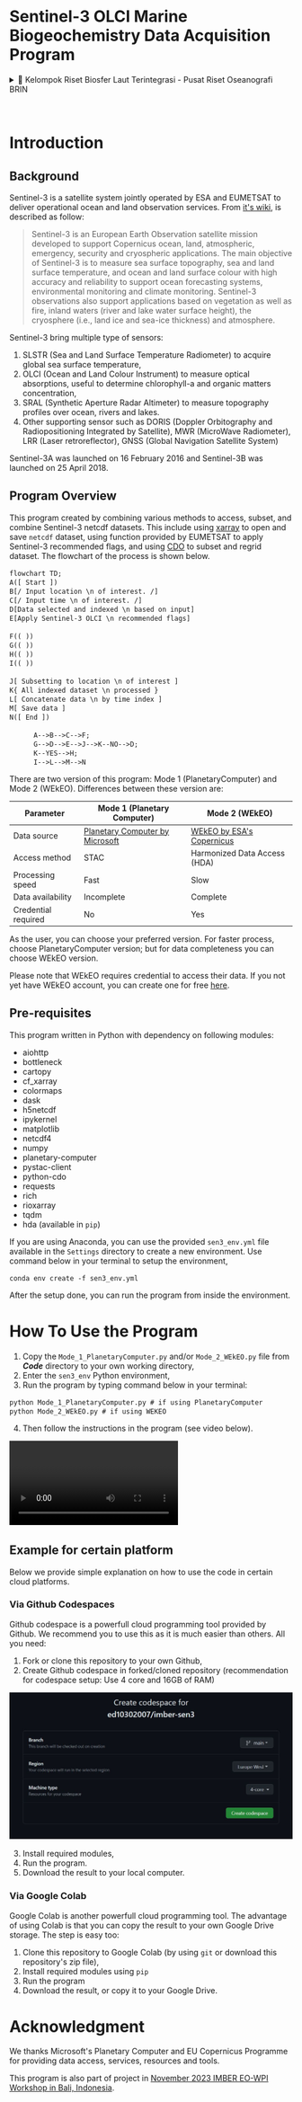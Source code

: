 # Sentinel-3 OLCI Marine Biogeochemistry Data Acquisition Program

<details>
<summary>📝 Kelompok Riset Biosfer Laut Terintegrasi - Pusat Riset Oseanografi BRIN</summary>

&nbsp;

| Member Name | Member Name | 
|:-------------|:-------------|
| Faisal Hamzah | A'an J. Wahyudi |
| Idha Yulia Ikhsani | Afdal |
| Lestari | Rachma Puspitasari |
| Camellia K. Tito| Harmesa | 
| Hanif Budi Prayitno | ✍🏼 **_Edwards Taufiqurrahman_**  | 
| Ita Wulandari | Suci Lastrini |
| M. T. Kaisupy | |

</details>

&nbsp;

# Introduction

## Background

Sentinel-3 is a satellite system jointly operated by ESA and EUMETSAT to deliver operational ocean and land observation services. From [it's wiki](https://sentiwiki.copernicus.eu/web/s3-mission), is described as follow:

> Sentinel-3 is an European Earth Observation satellite mission developed to support Copernicus ocean, land, atmospheric, emergency, security and cryospheric applications.
> The main objective of Sentinel-3 is to measure sea surface topography, sea and land surface temperature, and ocean and land surface colour with high accuracy and reliability to support ocean forecasting systems, environmental monitoring and climate monitoring. Sentinel-3 observations also support applications based on vegetation as well as fire, inland waters (river and lake water surface height), the cryosphere (i.e., land ice and sea-ice thickness) and atmosphere.

Sentinel-3 bring multiple type of sensors:
1. SLSTR (Sea and Land Surface Temperature Radiometer) to acquire global sea surface temperature,
2. OLCI (Ocean and Land Colour Instrument) to measure optical absorptions, useful to determine chlorophyll-a and organic matters concentration,
3. SRAL (Synthetic Aperture Radar Altimeter) to measure topography profiles over ocean, rivers and lakes.
4. Other supporting sensor such as DORIS (Doppler Orbitography and Radiopositioning Integrated by Satellite), MWR (MicroWave Radiometer), LRR (Laser retroreflector), GNSS (Global Navigation Satellite System)

Sentinel-3A was launched on 16 February 2016 and Sentinel-3B was launched on 25 April 2018.

## Program Overview

This program created by combining various methods to access, subset, and combine Sentinel-3 netcdf datasets. This include using [xarray](https://xarray.dev/) to open and save `netcdf` dataset, using function provided by EUMETSAT to apply Sentinel-3 recommended flags, and using [CDO](https://code.mpimet.mpg.de/projects/cdo/wiki/Cdo%7Brbpy%7D)  to subset and regrid dataset. The flowchart of the process is shown below.

```mermaid
flowchart TD;
A([ Start ])
B[/ Input location \n of interest. /]
C[/ Input time \n of interest. /]
D[Data selected and indexed \n based on input]
E[Apply Sentinel-3 OLCI \n recommended flags]

F(( ))
G(( ))
H(( ))
I(( ))

J[ Subsetting to location \n of interest ]
K{ All indexed dataset \n processed }
L[ Concatenate data \n by time index ]
M[ Save data ]
N([ End ])

      A-->B-->C-->F;
      G-->D-->E-->J-->K--NO-->D;
      K--YES-->H;
      I-->L-->M-->N

```

There are two version of this program: Mode 1 (PlanetaryComputer) and Mode 2 (WEkEO). Differences between these version are:

| **Parameter**         | **Mode 1 (Planetary Computer)**      | **Mode 2 (WEkEO)**                | 
|-------------------|---------------------------------|------------------------------|  
| Data source       | [Planetary Computer by Microsoft](https://planetarycomputer.microsoft.com/) | [WEkEO by ESA's Copernicus](https://www.wekeo.eu/)    |
| Access method     | STAC                            | Harmonized Data Access (HDA) |
| Processing speed  | Fast                       | Slow                         |
| Data availability | Incomplete                    | Complete                     |
| Credential required | No | Yes|


As the user, you can choose your preferred version. For faster process, choose PlanetaryComputer version; but for data completeness you can choose WEkEO version. 

Please note that WEkEO requires credential to access their data. If you not yet have WEkEO account, you can create one for free [here](https://www.wekeo.eu/register).

## Pre-requisites

This program written in Python with dependency on following modules:

- aiohttp
- bottleneck
- cartopy
- cf_xarray
- colormaps
- dask
- h5netcdf
- ipykernel
- matplotlib
- netcdf4
- numpy
- planetary-computer
- pystac-client
- python-cdo
- requests
- rich
- rioxarray
- tqdm
- hda (available in `pip`)

If you are using Anaconda, you can use the provided `sen3_env.yml` file available in the `Settings` directory to create a new environment. Use command below in your terminal to setup the environment,

```terminal
conda env create -f sen3_env.yml
```

After the setup done, you can run the program from inside the environment.

# How To Use the Program

1. Copy the `Mode_1_PlanetaryComputer.py` and/or `Mode_2_WEkEO.py` file from **_Code_** directory to your own working directory,
2. Enter the `sen3_env` Python environment, 
3. Run the program by typing command below in your terminal:


```terminal
python Mode_1_PlanetaryComputer.py # if using PlanetaryComputer
python Mode_2_WEkEO.py # if using WEKEO

```

4. Then follow the instructions in the program (see video below).

<video controls src="running_program.mp4" title="Title"></video>


## Example for certain platform

Below we provide simple explanation on how to use the code in certain cloud platforms.

### Via Github Codespaces

Github codespace is a powerfull cloud programming tool provided by Github. We recommend you to use this as it is much easier than others. All you need:

1. Fork or clone this repository to your own Github,
2. Create Github codespace in forked/cloned repository (recommendation for codespace setup: Use 4 core and 16GB of RAM) 

![Recommended codespace setup.](codespaces_3.jpg)

3. Install required modules,
4. Run the program.
5. Download the result to your local computer.


### Via Google Colab

Google Colab is another powerfull cloud programming tool. The advantage of using Colab is that you can copy the result to your own Google Drive storage. The step is easy too:

1. Clone this repository to Google Colab (by using `git` or download this repository's zip file),
2. Install required modules using `pip`
3. Run the program
4. Download the result, or copy it to your Google Drive.

# Acknowledgment

We thanks Microsoft's Planetary Computer and EU Copernicus Programme for providing data access, services, resources and tools.

This program is also part of project in [November 2023 IMBER EO-WPI Workshop in Bali, Indonesia](https://futureearth.org/2024/05/14/novel-mentoring-project-equips-the-next-generation-of-marine-monitoring-scientists/).
